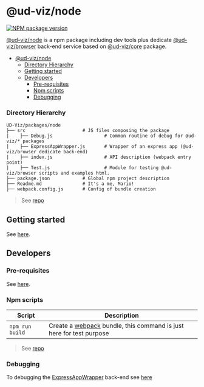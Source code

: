 # @ud-viz/node

[![NPM package version](https://badgen.net/npm/v/@ud-viz/node)](https://npmjs.com/package/@ud-viz/node)

[@ud-viz/node](https://npmjs.com/package/@ud-viz/node) is a npm package including dev tools plus dedicate [@ud-viz/browser](https://npmjs.com/package/@ud-viz/browser) back-end service based on [@ud-viz/core](https://npmjs.com/package/@ud-viz/core) package.

- [@ud-viz/node](#ud-viznode)
    - [Directory Hierarchy](#directory-hierarchy)
  - [Getting started](#getting-started)
  - [Developers](#developers)
    - [Pre-requisites](#pre-requisites)
    - [Npm scripts](#npm-scripts)
    - [Debugging](#debugging)

### Directory Hierarchy

```
UD-Viz/packages/node
├── src                     # JS files composing the package
|    ├── Debug.js                   # Common routine of debug for @ud-viz/* packages
|    ├── ExpressAppWrapper.js       # Wrapper of an express app (@ud-viz/browser dedicate back-end)
|    ├── index.js                   # API description (webpack entry point)
|    ├── Test.js                    # Module for testing @ud-viz/browser scripts and examples html.
├── package.json            # Global npm project description
├── Readme.md               # It's a me, Mario!
├── webpack.config.js       # Config of bundle creation
```

> See [repo](https://github.com/VCityTeam/UD-Viz/blob/master/packages/node)

## Getting started

See [here](../../Readme.md#getting-started).

## Developers

### Pre-requisites

See [here](../../Readme.md#pre-requisites).

### Npm scripts

| Script          | Description                                                                                    |
| --------------- | ---------------------------------------------------------------------------------------------- |
| `npm run build` | Create a [webpack](https://webpack.js.org/) bundle, this command is just here for test purpose |

> See [repo](https://github.com/VCityTeam/UD-Viz/blob/master/packages/node)

### Debugging

To debugging the [ExpressAppWrapper](./src/ExpressAppWrapper.js) back-end see [here](../../Readme.md#debugging-the-examples)
